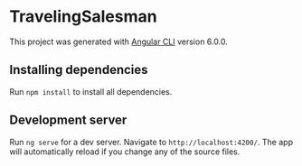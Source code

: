 # TravelingSalesman

This project was generated with [Angular CLI](https://github.com/angular/angular-cli) version 6.0.0.

## Installing dependencies

Run `npm install` to install all dependencies.

## Development server

Run `ng serve` for a dev server. Navigate to `http://localhost:4200/`. The app will automatically reload if you change any of the source files.
